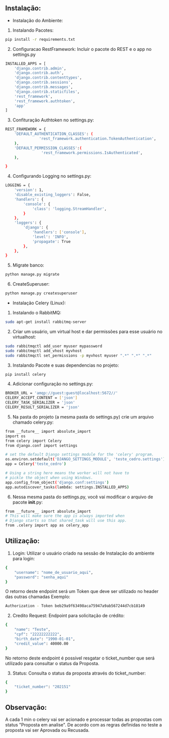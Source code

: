 ## Instalação:

- Instalação do Ambiente:

1. Instalando Pacotes:

```bash
pip install -r requirements.txt
```

2. Configuracao RestFramework:
Incluir o pacote do REST e o app no settings.py

```bash
INSTALLED_APPS = [
    'django.contrib.admin',
    'django.contrib.auth',
    'django.contrib.contenttypes',
    'django.contrib.sessions',
    'django.contrib.messages',
    'django.contrib.staticfiles',
    'rest_framework',
    'rest_framework.authtoken',
    'app'
]
```

3. Confituração Authtoken no settings.py:
```bash
REST_FRAMEWORK = {
    'DEFAULT_AUTHENTICATION_CLASSES': (
               'rest_framework.authentication.TokenAuthentication',
    ),
    'DEFAULT_PERMISSION_CLASSES':(
                'rest_framework.permissions.IsAuthenticated',
    ),

}
```

4. Configurando Logging no settings.py:
```bash
LOGGING = {
    'version': 1,
    'disable_existing_loggers': False,
    'handlers': {
        'console': {
            'class': 'logging.StreamHandler',
        }
    },
    'loggers': {
        'django': {
            'handlers': ['console'],
            'level': 'INFO',
            'propagate': True
        },
    },
}
```

5. Migrate banco:
```bash
python manage.py migrate
```

6. CreateSuperuser:
```bash
python manage.py createsuperuser
```

- Instalação Celery (Linux):

1. Instalando o RabbitMQ:
```bash
sudo apt-get install rabbitmq-server
```
2. Criar um usuário, um virtual host e dar permissões para esse usuário no virtualhost:
```bash
sudo rabbitmqctl add_user myuser mypassword
sudo rabbitmqctl add_vhost myvhost
sudo rabbitmqctl set_permissions -p myvhost myuser ".*" ".*" ".*"
```
3. Instalando Pacote e suas dependencias no projeto:
```bash
pip install celery
```
4. Adicionar configuração no settings.py:
```bash
BROKER_URL = 'amqp://guest:guest@localhost:5672//'
CELERY_ACCEPT_CONTENT = ['json']
CELERY_TASK_SERIALIZER = 'json'
CELERY_RESULT_SERIALIZER = 'json'
```
5. Na pasta do projeto (a mesma pasta do settings.py) crie um arquivo chamado celery.py:
```bash
from __future__ import absolute_import
import os
from celery import Celery
from django.conf import settings

# set the default Django settings module for the 'celery' program.
os.environ.setdefault('DJANGO_SETTINGS_MODULE', 'teste_cedro.settings')
app = Celery('teste_cedro')

# Using a string here means the worker will not have to
# pickle the object when using Windows.
app.config_from_object('django.conf:settings')
app.autodiscover_tasks(lambda: settings.INSTALLED_APPS)
```
6. Nessa mesma pasta do settings.py, você vai modificar o arquivo de pacote __init__.py:
```bash
from __future__ import absolute_import
# This will make sure the app is always imported when
# Django starts so that shared_task will use this app.
from .celery import app as celery_app
```
## Utilização:
1. Login: Utilizar o usuário criado na sessão de Instalação do ambiente para login:
```bash
{
	"username": "nome_de_usuario_aqui",
	"password": "senha_aqui"
}
```
O retorno deste endpoint será um Token que deve ser utilizado no header das outras chamadas Exemplo:
```bash
Authorization - Token beb29a9f63498aca75947a9ab567244d7cb18149
```

2. Credito Request: Endpoint para solicitação de crédito:
```bash
{
	"name": "Teste",
	"cpf": "22222222222",
	"birth_date": "1990-01-01",
	"credit_value": 40000.00
}
```

No retorno deste endpoint é possível resgatar o ticket_number que será utilizado para consultar o status da Proposta.

3. Status: Consulta o status da proposta através do ticket_number:
```bash
{
	"ticket_number": "202151"
}
```
## Observação:
A cada 1 min o celery vai ser acionado e processar todas as propostas com status "Proposta em analise". De acordo com as regras definidas no teste a proposta vai ser Aprovada ou Recusada.